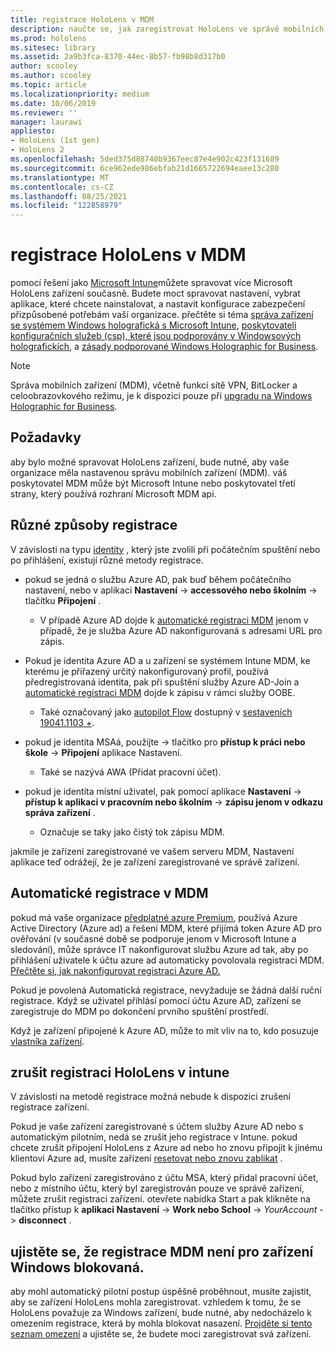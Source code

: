 ```yaml
---
title: registrace HoloLens v MDM
description: naučte se, jak zaregistrovat HoloLens ve správě mobilních zařízení (MDM) pro snazší správu více zařízení.
ms.prod: hololens
ms.sitesec: library
ms.assetid: 2a9b3fca-8370-44ec-8b57-fb98b8d317b0
author: scooley
ms.author: scooley
ms.topic: article
ms.localizationpriority: medium
ms.date: 10/06/2019
ms.reviewer: ''
manager: laurawi
appliesto:
- HoloLens (1st gen)
- HoloLens 2
ms.openlocfilehash: 5ded375d88740b9367eec87e4e902c423f131689
ms.sourcegitcommit: 6ce962ede986ebfab21d1665722694eaee13c280
ms.translationtype: MT
ms.contentlocale: cs-CZ
ms.lasthandoff: 08/25/2021
ms.locfileid: "122858979"
---
```

# <a name="enroll-hololens-in-mdm"></a>registrace HoloLens v MDM

pomocí řešení jako [Microsoft Intune](/intune/windows-holographic-for-business)můžete spravovat více Microsoft HoloLens zařízení současně. Budete moct spravovat nastavení, vybrat aplikace, které chcete nainstalovat, a nastavit konfigurace zabezpečení přizpůsobené potřebám vaší organizace. přečtěte si téma [správa zařízení se systémem Windows holografická s Microsoft Intune](/intune/windows-holographic-for-business), [poskytovateli konfiguračních služeb (csp), které jsou podporovány v Windowsových holografickích](https://msdn.microsoft.com/windows/hardware/commercialize/customize/mdm/configuration-service-provider-reference#hololens), a [zásady podporované Windows Holographic for Business](https://msdn.microsoft.com/windows/hardware/commercialize/customize/mdm/policy-configuration-service-provider#hololenspolicies).

> [!NOTE]
> Správa mobilních zařízení (MDM), včetně funkcí sítě VPN, BitLocker a celoobrazovkového režimu, je k dispozici pouze při [upgradu na Windows Holographic for Business](hololens1-upgrade-enterprise.md).

## <a name="requirements"></a>Požadavky

 aby bylo možné spravovat HoloLens zařízení, bude nutné, aby vaše organizace měla nastavenou správu mobilních zařízení (MDM). váš poskytovatel MDM může být Microsoft Intune nebo poskytovatel třetí strany, který používá rozhraní Microsoft MDM api.

## <a name="different-ways-to-enroll"></a>Různé způsoby registrace

V závislosti na typu [identity](hololens-identity.md) , který jste zvolili při počátečním spuštění nebo po přihlášení, existují různé metody registrace.

- pokud se jedná o službu Azure AD, pak buď během počátečního nastavení, nebo v aplikaci **Nastavení**  ->  **accessového nebo školním**  ->  tlačítku **Připojení** .
    - V případě Azure AD dojde k [automatické registraci MDM](hololens-enroll-mdm.md#auto-enrollment-in-mdm) jenom v případě, že je služba Azure AD nakonfigurovaná s adresami URL pro zápis.

- Pokud je identita Azure AD a u zařízení se systémem Intune MDM, ke kterému je přiřazený určitý nakonfigurovaný profil, používá předregistrovaná identita, pak při spuštění služby Azure AD-Join a [automatické registraci MDM](hololens-enroll-mdm.md#auto-enrollment-in-mdm) dojde k zápisu v rámci služby OOBE.
    - Také označovaný jako [autopilot Flow](hololens2-autopilot.md) dostupný v [sestaveních 19041.1103 +](hololens-release-notes.md#windows-holographic-version-2004).


- pokud je identita MSAá, použijte   ->  tlačítko pro **přístup k práci nebo škole**  ->  **Připojení** aplikace Nastavení.
    - Také se nazývá AWA (Přidat pracovní účet).
- pokud je identita místní uživatel, pak pomocí aplikace **Nastavení**  ->  **přístup k aplikaci v pracovním nebo školním**  ->  **zápisu jenom v odkazu správa zařízení** .
    - Označuje se taky jako čistý tok zápisu MDM.

jakmile je zařízení zaregistrované ve vašem serveru MDM, Nastavení aplikace teď odrážejí, že je zařízení zaregistrované ve správě zařízení.

## <a name="auto-enrollment-in-mdm"></a>Automatické registrace v MDM

pokud má vaše organizace [předplatné azure Premium](https://azure.microsoft.com/overview/), používá Azure Active Directory (Azure ad) a řešení MDM, které přijímá token Azure AD pro ověřování (v současné době se podporuje jenom v Microsoft Intune a sledování), může správce IT nakonfigurovat službu Azure ad tak, aby po přihlášení uživatele k účtu azure ad automaticky povolovala registraci MDM. [Přečtěte si, jak nakonfigurovat registraci Azure AD.](/mem/intune/enrollment/windows-enroll#enable-windows-10-automatic-enrollment)

Pokud je povolená Automatická registrace, nevyžaduje se žádná další ruční registrace. Když se uživatel přihlásí pomocí účtu Azure AD, zařízení se zaregistruje do MDM po dokončení prvního spuštění prostředí.

Když je zařízení připojené k Azure AD, může to mít vliv na to, kdo posuzuje [vlastníka zařízení](security-adminless-os.md#device-owner).

## <a name="unenroll-hololens-from-intune"></a>zrušit registraci HoloLens v intune

V závislosti na metodě registrace možná nebude k dispozici zrušení registrace zařízení.

Pokud je vaše zařízení zaregistrované s účtem služby Azure AD nebo s automatickým pilotním, nedá se zrušit jeho registrace v Intune. pokud chcete zrušit připojení HoloLens z Azure ad nebo ho znovu připojit k jinému klientovi Azure ad, musíte zařízení [resetovat nebo znovu zablikat](hololens-recovery.md#reset-the-device) .

Pokud bylo zařízení zaregistrováno z účtu MSA, který přidal pracovní účet, nebo z místního účtu, který byl zaregistrován pouze ve správě zařízení, můžete zrušit registraci zařízení. otevřete nabídka Start a pak klikněte na tlačítko přístup k **aplikaci Nastavení**  ->  **Work nebo School**  ->  *YourAccount*  ->  **disconnect** .

## <a name="ensure-that-mdm-enrollment-isnt-blocked-for-windows-devices"></a>ujistěte se, že registrace MDM není pro zařízení Windows blokovaná.

aby mohl automatický pilotní postup úspěšně proběhnout, musíte zajistit, aby se zařízení HoloLens mohla zaregistrovat. vzhledem k tomu, že se HoloLens považuje za Windows zařízení, bude nutné, aby nedocházelo k omezením registrace, která by mohla blokovat nasazení. [Projděte si tento seznam omezení](/mem/intune/enrollment/enrollment-restrictions-set) a ujistěte se, že budete moci zaregistrovat svá zařízení.